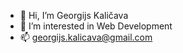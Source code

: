- 👋 Hi, I’m Georgijs Kaličava
- 👀 I’m interested in Web Development
- 📫 georgijs.kalicava@gmail.com
<!---
Georgkali/Georgkali is a ✨ special ✨ repository because its `README.md` (this file) appears on your GitHub profile.
You can click the Preview link to take a look at your changes.
--->

